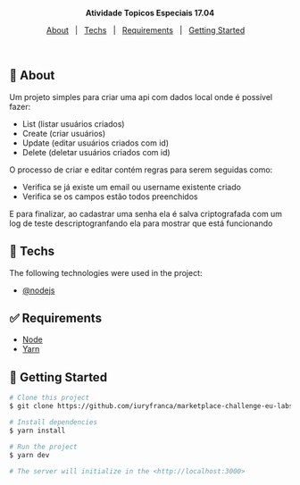 <p align="center">
  <strong>Atividade Topicos Especiais 17.04</strong>
</p>

<p align="center">
  <a href="#dart-about">About</a> &#xa0; | &#xa0; 
  <a href="#rocket-techs">Techs</a> &#xa0; | &#xa0;
  <a href="#white_check_mark-requirements">Requirements</a> &#xa0; | &#xa0;
  <a href="#checkered_flag-getting-started">Getting Started</a> &#xa0; &#xa0;
</p>

<br>

## :dart: About

Um projeto simples para criar uma api com dados local onde é possível fazer:
- List (listar usuários criados)
- Create (criar usuários)
- Update (editar usuários criados com id)
- Delete (deletar usuários criados com id)

O processo de criar e editar contém regras para serem seguidas como:
- Verifica se já existe um email ou username existente criado
- Verifica se os campos estão todos preenchidos

E para finalizar, ao cadastrar uma senha ela é salva criptografada com um log de teste descriptogranfando ela para mostrar que está funcionando
    
## :rocket: Techs

The following technologies were used in the project:

- [@nodejs](https://nodejs.org/pt-br)

## :white_check_mark: Requirements

- [Node](https://nodejs.org/en/)
- [Yarn](https://yarnpkg.com/lang/en/)

## :checkered_flag: Getting Started

```bash
# Clone this project
$ git clone https://github.com/iuryfranca/marketplace-challenge-eu-labs.git

# Install dependencies
$ yarn install

# Run the project
$ yarn dev

# The server will initialize in the <http://localhost:3000>
```
